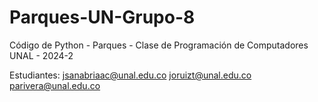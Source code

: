 # Parques-UN-Grupo-8
Código de Python - Parques - Clase de Programación de Computadores UNAL - 2024-2

Estudiantes:
jsanabriaac@unal.edu.co
joruizt@unal.edu.co
parivera@unal.edu.co
